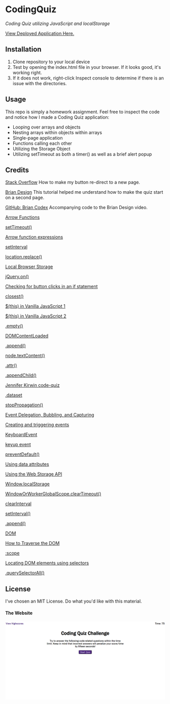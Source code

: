 # CodingQuiz
*Coding Quiz utilizing JavaScript and localStorage*

[View Deployed Application Here.](https://pythonidaer.github.io/CodingQuiz/)

## Installation
1. Clone repository to your local device
2. Test by opening the index.html file in your browser. If it looks good, it's working right.
3. If it does not work, right-click Inspect console to determine if there is an issue with the directories.

## Usage
This repo is simply a homework assignment. Feel free to inspect the code and notice how I made a Coding Quiz application:
- Looping over arrays and objects
- Nesting arrays within objects within arrays
- Single-page application
- Functions calling each other
- Utilizing the Storage Object
- Utilizing setTimeout as both a timer() as well as a brief alert popup

  
## Credits
[Stack Overflow](https://stackoverflow.com/questions/16562577/how-can-i-make-a-button-redirect-my-page-to-another-page) How to make my button re-direct to a new page.

[Brian Design](https://www.youtube.com/watch?v=f4fB9Xg2JEY) This tutorial helped me understand how to make the quiz start on a second page.

[GitHub: Brian Codex](https://github.com/briancodex/quiz-app-js) Accompanying code to the Brian Design video.

[Arrow Functions](https://medium.com/@ExplosionPills/arrow-functions-as-simple-as-i-can-make-them-79d975a7883a)

[setTimeout()](https://www.bitdegree.org/learn/javascript-settimeout)

[Arrow function expressions](https://developer.mozilla.org/en-US/docs/Web/JavaScript/Reference/Functions/Arrow_functions)

[setInterval](https://www.w3schools.com/jsref/met_win_setinterval.asp)

[location.replace()](https://www.w3schools.com/jsref/met_loc_replace.asp)

[Local Browser Storage](https://ui.vision/howto/view-local-storage)

[jQuery.on()](https://api.jquery.com/on/)

[Checking for button clicks in an if statement](https://www.codegrepper.com/code-examples/html/how+to+check+if+a+button+is+clicked+javascript)

[closest()](https://developer.mozilla.org/en-US/docs/Web/API/Element/closest)

[$(this) in Vanilla JavaScript 1](https://stackoverflow.com/questions/42799725/what-is-the-vanilla-javascript-equivalent-to-this-parent-submit)

[$(this) in Vanilla JavaScript 2](https://stackoverflow.com/questions/12481439/jquery-this-keyword)

[.empty()](https://api.jquery.com/empty/)

[DOMContentLoaded](https://stackoverflow.com/questions/807878/how-to-make-javascript-execute-after-page-load)

[.append()](https://developer.mozilla.org/en-US/docs/Web/API/ParentNode/append)

[node.textContent()](https://www.w3schools.com/jsref/prop_node_textcontent.asp)

[.attr()](https://api.jquery.com/attr/)

[.appendChild()](https://developer.mozilla.org/en-US/docs/Web/API/Node/appendChild)

[Jennifer Kirwin code-quiz](https://github.com/jenniferkirwin/code-quiz)

[.dataset](https://developer.mozilla.org/en-US/docs/Web/API/HTMLOrForeignElement/dataset)

[stopPropagation()](https://developer.mozilla.org/en-US/docs/Web/API/Event/stopPropagation)

[Event Delegation, Bubbling, and Capturing](https://gomakethings.com/whats-the-difference-between-javascript-event-delegation-bubbling-and-capturing/)

[Creating and triggering events](https://developer.mozilla.org/en-US/docs/Web/Guide/Events/Creating_and_triggering_events)

[KeyboardEvent](https://developer.mozilla.org/en-US/docs/Web/API/KeyboardEvent)

[keyup event](https://developer.mozilla.org/en-US/docs/Web/API/Document/keyup_event)

[preventDefault()](https://developer.mozilla.org/en-US/docs/Web/API/Event/preventDefault)

[Using data attributes](https://developer.mozilla.org/en-US/docs/Learn/HTML/Howto/Use_data_attributes)

[Using the Web Storage API](https://developer.mozilla.org/en-US/docs/Web/API/Web_Storage_API/Using_the_Web_Storage_API)

[Window.localStorage](https://developer.mozilla.org/en-US/docs/Web/API/Window/localStorage)

[WindowOrWorkerGlobalScope.clearTimeout()](https://developer.mozilla.org/en-US/docs/Web/API/WindowOrWorkerGlobalScope/clearTimeout)

[clearInterval](https://developer.mozilla.org/en-US/docs/Web/API/WindowOrWorkerGlobalScope/clearInterval)

[setInterval()](https://developer.mozilla.org/en-US/docs/Web/API/WindowOrWorkerGlobalScope/setInterval)

[.append()](https://developer.mozilla.org/en-US/docs/Web/API/ParentNode/append)

[DOM](https://developer.mozilla.org/en-US/docs/Web/API/Document_Object_Model)

[How to Traverse the DOM](https://www.digitalocean.com/community/tutorials/how-to-traverse-the-dom)

[:scope](https://developer.mozilla.org/en-US/docs/Web/CSS/:scope)

[Locating DOM elements using selectors](https://developer.mozilla.org/en-US/docs/Web/API/Document_object_model/Locating_DOM_elements_using_selectors)

[.querySelectorAll()](https://developer.mozilla.org/en-US/docs/Web/API/Element/querySelectorAll)
  
## License
I've chosen an MIT License. Do what you'd like with this material.

#### The Website
![Coding Quiz](assets/images/homepage.png)